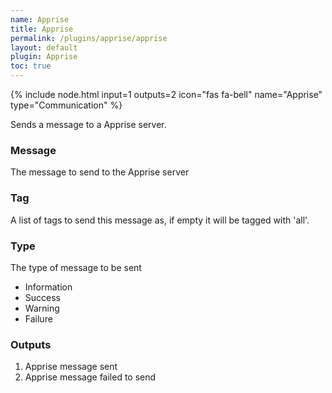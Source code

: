 ```yaml
---
name: Apprise
title: Apprise
permalink: /plugins/apprise/apprise
layout: default
plugin: Apprise
toc: true
---
```


{% include node.html input=1 outputs=2 icon="fas fa-bell" name="Apprise" type="Communication" %}

Sends a message to a Apprise server.

### Message
The message to send to the Apprise server

### Tag
A list of tags to send this message as, if empty it will be tagged with 'all'.

### Type
The type of message to be sent
- Information
- Success
- Warning
- Failure

### Outputs
1. Apprise message sent
2. Apprise message failed to send